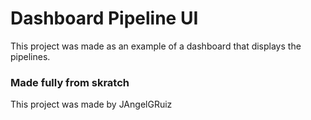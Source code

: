 # Dashboard Pipeline UI

This project was made as an example of a dashboard that displays the pipelines.

### Made fully from skratch

This project was made by JAngelGRuiz